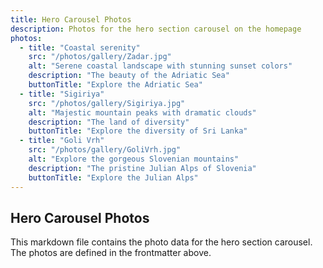 ```yaml
---
title: Hero Carousel Photos
description: Photos for the hero section carousel on the homepage
photos:
  - title: "Coastal serenity"
    src: "/photos/gallery/Zadar.jpg"
    alt: "Serene coastal landscape with stunning sunset colors"
    description: "The beauty of the Adriatic Sea"
    buttonTitle: "Explore the Adriatic Sea"
  - title: "Sigiriya"
    src: "/photos/gallery/Sigiriya.jpg"
    alt: "Majestic mountain peaks with dramatic clouds"
    description: "The land of diversity"
    buttonTitle: "Explore the diversity of Sri Lanka"
  - title: "Goli Vrh"
    src: "/photos/gallery/GoliVrh.jpg"
    alt: "Explore the gorgeous Slovenian mountains"
    description: "The pristine Julian Alps of Slovenia"
    buttonTitle: "Explore the Julian Alps"
---
```


## Hero Carousel Photos

This markdown file contains the photo data for the hero section carousel. The photos are defined in the frontmatter above.
